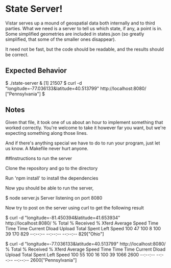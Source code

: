 # State Server!

Vistar serves up a mound of geospatial data both internally and to third
parties. What we need is a server to tell us which state, if any, a point is in.
Some simplified geometries are included in states.json (so greatly simplified,
that some of the smaller ones disappear).

It need not be fast, but the code should be readable, and the results should be
correct.

## Expected Behavior

  $ ./state-server &
  [1] 21507
  $ curl  -d "longitude=-77.036133&latitude=40.513799" http://localhost:8080/
  ["Pennsylvania"]
  $


## Notes

Given that file, it took one of us about an hour to implement something that
worked correctly. You're welcome to take it however far you want, but we're
expecting something along those lines.

And if there's anything special we have to do to run your program, just let us
know. A Makefile never hurt anyone.

##Instructions to run the server

Clone the repository and go to the directory

Run 'npm install' to install the dependencies

Now ypu should be able to run the server,

$ node server.js
Server listening on port 8080

Now try to post on the server using curl to get the following result 

$  curl -d "longitude=-81.450394&latitude=41.653934" http://localhost:8080/
  % Total    % Received % Xferd  Average Speed   Time    Time     Time  Current
                                 Dload  Upload   Total   Spent    Left  Speed
100    47  100     8  100    39    170    829 --:--:-- --:--:-- --:--:--   829["Ohio"]


$ curl  -d "longitude=-77.036133&latitude=40.513799" http://localhost:8080/
  % Total    % Received % Xferd  Average Speed   Time    Time     Time  Current
                                 Dload  Upload   Total   Spent    Left  Speed
100    55  100    16  100    39   1066   2600 --:--:-- --:--:-- --:--:--  2600["Pennsylvania"]
